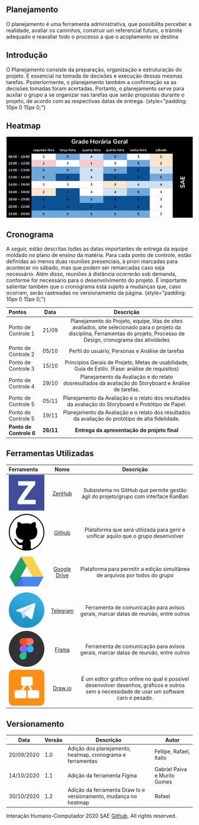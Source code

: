 
Planejamento
---------------

O planejamento é uma ferramenta administrativa, que possibilita perceber
a realidade, avaliar os caminhos, construir um referencial futuro, o
trâmite adequado e reavaliar todo o processo a que o acoplamento se
destina

Introdução 
---------------

 O Planejamento consiste da preparação, organização e estruturação do projeto. É essencial na tomada de decisões e execução dessas mesmas tarefas. Posteriormente, o planejamento também a confirmação se as decisões tomadas foram acertadas. Portanto, o planejamento serve para auxilar o grupo a se organizar nas tarefas que serão propostas durante o projeto, de acordo com as respectivas datas de entrega. {style="padding: 10px 0 15px 0;"}

Heatmap 
---------------

![heatmap](./images/heatmapv2.png)

Cronograma 
---------------

 A seguir, estão descritas todas as datas importantes de entrega da equipe moldado no plano de ensino da matéria. Para cada ponto de controle, estão definidas ao menos duas reuniões presenciais, à priori marcadas para acontecer no sábado, mas que podem ser remarcadas caso seja necessário. Além disso, reuniões à distância ocorrerão sob demanda, conforme for necessário para o desenvolvimento do projeto. É importante salientar também que o cronograma está sujeito a mudanças que, caso ocorram, serão rastreadas no versionamento da página. {style="padding: 10px 0 15px 0;"}

  Pontos  | Data |  Descrição 
  :--------- | :------: | :-------:
  Ponto de Controle 1 | 21/09 | Planejamento do Projeto, equipe, litas de sites avaliados, site selecionado para o projeto da disciplina, Ferramentas do projeto, Processo de Design, cronograma das atividades 
  Ponto de Controle 2 | 05/10 | Perfil do usuário, Personas e Análise de tarefas
  Ponto de Controle 3 | 15/10 |Princípios Gerais de Projeto, Metas de usabilidade, Guia de Estilo. (Fase: análise de requisitos)
  Ponto de Controle 4 | 29/10 | Planejamento da Avaliação e do relato dosresultados da avaliação do Storyboard e Análise de tarefas.
  Ponto de Controle 5 | 05/11 | Planejamento da Avaliação e o relato dos resultados da avaliação do Storyboard e Protótipo de Papel.
  Ponto de Controle 5 | 19/11 | Planejamento da Avaliação e o relato dos resultados da avaliação do protótipo de alta fidelidade.
  **Ponto de Controle 6** | **26/11** | **Entrega da apresentação do projeto final**

Ferramentas Utilizadas 
---------------
  Ferramenta  | Nome |  Descrição 
  :--------- | :------: | :-------:
  ![logo zenhub](./images/ZenHub_logo.png) | [ZenHub](https://www.zenhub.com) | Subsistema no GitHub que permite gestão ágil do projeto/grupo com interface KanBan
  ![logo GitHub](./images/GitHub_logo.png) | [Github](https://github.com/) | Plataforma que será utilizada para gerir e unificar aquilo que o grupo desenvolver
  ![logo Drive](./images/GoogleDrive_logo.png) | [Google Drive](https://www.google.com/intl/pt-BR/drive/) | Plataforma para permitir a edição simultânea de arquivos por todos do grupo
  ![logo telegram](./images/Telegram_logo.png) | [Telegram](https://web.telegram.org/#/login) | Ferramenta de comunicação para avisos gerais, marcar datas de reunião, entre outros
  ![logo Figma](./images/figma_logo.png) | [Figma](https://www.figma.com/) | Ferramenta de comunicação para avisos gerais, marcar datas de reunião, entre outros
  ![logo DrawIo](./images/drawio_logo.png) | [Draw.io](https://app.diagrams.net/) | É um editor gráfico online no qual é possível desenvolver desenhos, gráficos e outros sem a necessidade de usar um software caro e pesado.

## Versionamento

Data | Versão | Descrição | Autor
---- | ------ | --------- | -----
20/09/2020 | 1.0 | Adição dos planejamento, heatmap, cronograma e ferramentas | Fellipe, Rafael, Itallo
14/10/2020 | 1.1 | Adição da ferramenta Figma | Gabriel Paiva e Murilo Gomes
30/10/2020 | 1.2 | Adição da ferramenta Draw Io e versionamento, mudança no heatmap | Rafael

Interação Humano-Computador 2020 SAE
[Github](https://github.com/Interacao-Humano-Computador/2020.1-SAE/).
All rights reserved. 